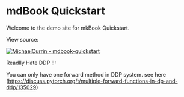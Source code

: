 # mdBook Quickstart

Welcome to the demo site for mkBook Quickstart.

View source:

[![MichaelCurrin - mdbook-quickstart](https://img.shields.io/static/v1?label=MichaelCurrin&message=mdbook-quickstart&color=blue&logo=github)](https://github.com/MichaelCurrin/mdbook-quickstart)


Readlly Hate DDP !!:


You can only have one forward method in DDP system. see here (https://discuss.pytorch.org/t/multiple-forward-functions-in-dp-and-ddp/135029)
